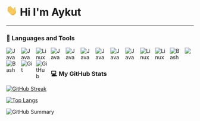 # <img src="https://raw.githubusercontent.com/ABSphreak/ABSphreak/master/gifs/Hi.gif" width="30px"> Hi I'm Aykut

---

### 🧰 Languages and Tools

[<img align="left" alt="Java" width="30px" style="padding-right:10px;" src="https://cdn.jsdelivr.net/gh/devicons/devicon@latest/icons/python/python-original.svg" />](https://www.python.org/)
[<img align="left" alt="Java" width="30px" style="padding-right:10px;" src="https://cdn.jsdelivr.net/gh/devicons/devicon@latest/icons/pandas/pandas-original.svg" />](https://pandas.pydata.org/)
[<img align="left" alt="Linux" width="30px" style="padding-right:10px;" src="https://cdn.jsdelivr.net/gh/devicons/devicon@latest/icons/scikitlearn/scikitlearn-original.svg" />](https://scikit-learn.org)
[<img align="left" alt="Java" width="30px" style="padding-right:10px;" src="https://cdn.jsdelivr.net/gh/devicons/devicon@latest/icons/tensorflow/tensorflow-original.svg" />](https://www.tensorflow.org/)
[<img align="left" alt="Java" width="30px" style="padding-right:10px;" src="https://cdn.jsdelivr.net/gh/devicons/devicon@latest/icons/pytorch/pytorch-original.svg" />](https://pytorch.org/)
[<img src="https://cdn.jsdelivr.net/gh/devicons/devicon@latest/icons/jupyter/jupyter-original-wordmark.svg" />](https://jupyter.org/)
[<img align="left" alt="Java" width="30px" style="padding-right:10px;" src="https://cdn.jsdelivr.net/gh/devicons/devicon@latest/icons/microsoftsqlserver/microsoftsqlserver-original.svg" />](https://www.microsoft.com/en-us/sql-server/sql-server-downloads)
[<img align="left" alt="Java" width="30px" style="padding-right:10px;" src="https://cdn.jsdelivr.net/gh/devicons/devicon@latest/icons/sqlite/sqlite-original.svg" />](https://www.sqlite.org/)
[<img align="left" alt="Java" width="30px" style="padding-right:10px;" src="https://cdn.jsdelivr.net/gh/devicons/devicon@latest/icons/streamlit/streamlit-original.svg" />](https://streamlit.io/)
[<img align="left" alt="Java" width="30px" style="padding-right:10px;" src="https://cdn.jsdelivr.net/gh/devicons/devicon@latest/icons/plotly/plotly-original.svg" />](https://plotly.com/)
[<img align="left" alt="Linux" width="30px" style="padding-right:10px;" src="https://cdn.jsdelivr.net/gh/devicons/devicon/icons/linux/linux-original.svg" />](https://www.gnu.org/)
[<img align="left" alt="Linux" width="30px" style="padding-right:10px;" src="https://cdn.jsdelivr.net/gh/devicons/devicon@latest/icons/archlinux/archlinux-original.svg" />](https://archlinux.org/)
[<img align="left" alt="Bash" width="30px" style="padding-right:10px;" src="https://cdn.jsdelivr.net/gh/devicons/devicon/icons/bash/bash-original.svg" />](https://www.gnu.org/software/bash/)
[<img align="left" alt="Bash" width="30px" style="padding-right:10px;" src="https://cdn.jsdelivr.net/gh/devicons/devicon@latest/icons/docker/docker-original.svg" />](https://www.docker.com/)
[<img align="left" alt="Git" width="30px" style="padding-right:10px;" src="https://cdn.jsdelivr.net/gh/devicons/devicon/icons/git/git-original.svg" />](https://git-scm.com/)
[<img align="left" alt="GitHub" width="30px" style="padding-right:10px;" src="https://cdn.jsdelivr.net/gh/devicons/devicon/icons/github/github-original.svg" />](https://github.com/)
<br />

#

### 💻 My GitHub Stats

[![GitHub Streak](http://github-readme-streak-stats.herokuapp.com?user=zereaykut&theme=dracula)](https://git.io/streak-stats)

[![Top Langs](https://github-readme-stats.vercel.app/api/top-langs/?username=zereaykut&hide=java,html,css&theme=dracula)](https://github.com/anuraghazra/github-readme-stats)

![GitHub Summary](http://github-profile-summary-cards.vercel.app/api/cards/profile-details?username=zereaykut&theme=dracula)
